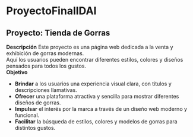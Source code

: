 # ProyectoFinalIDAI
## Proyecto: Tienda de Gorras
__Descripción__
Este proyecto es una página web dedicada a la venta y exhibición de gorras modernas.  
Aquí los usuarios pueden encontrar diferentes estilos, colores y diseños pensados para todos los gustos.  
**Objetivo**
*  **Brindar** a los usuarios una experiencia visual clara, con títulos y descripciones llamativas.
*  **Ofrecer** una plataforma atractiva y sencilla para mostrar diferentes diseños de gorras.
*  **Impulsar** el interés por la marca a través de un diseño web moderno y funcional.
*  **Facilitar** la búsqueda de estilos, colores y modelos de gorras para distintos gustos.  
